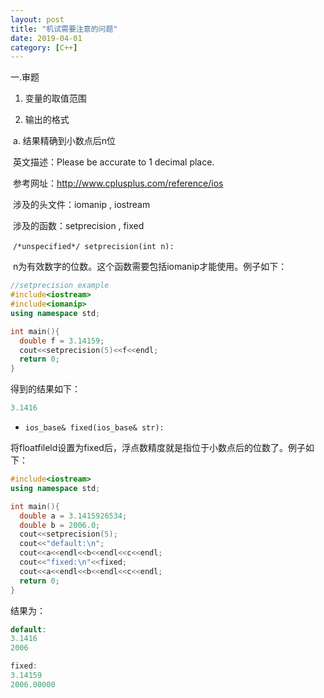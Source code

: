 ```yaml
---
layout: post
title: "机试需要注意的问题"
date: 2019-04-01
category: [C++]
---
```


一.审题

1. 变量的取值范围

2. 输出的格式

​       a. 结果精确到小数点后n位

​            英文描述：Please be accurate to 1 decimal place.

​            参考网址：http://www.cplusplus.com/reference/ios

​            涉及的头文件：iomanip , iostream

​            涉及的函数：setprecision , fixed

​            ```/*unspecified*/ setprecision(int n):```

​            n为有效数字的位数。这个函数需要包括iomanip才能使用。例子如下：

```C++
//setprecision example
#include<iostream>
#include<iomanip>
using namespace std;

int main(){
  double f = 3.14159;
  cout<<setprecision(5)<<f<<endl;
  return 0;
}
```

得到的结果如下：

```C++
3.1416
```



* ```ios_base& fixed(ios_base& str):```

将floatfileld设置为fixed后，浮点数精度就是指位于小数点后的位数了。例子如下：

```C++
#include<iostream>
using namespace std;

int main(){
  double a = 3.1415926534;
  double b = 2006.0;
  cout<<setprecision(5);
  cout<<"default:\n";
  cout<<a<<endl<<b<<endl<<c<<endl;
  cout<<"fixed:\n"<<fixed;
  cout<<a<<endl<<b<<endl<<c<<endl;
  return 0;
}
```

结果为：

```C++
default:
3.1416
2006

fixed:
3.14159
2006.00000
```




